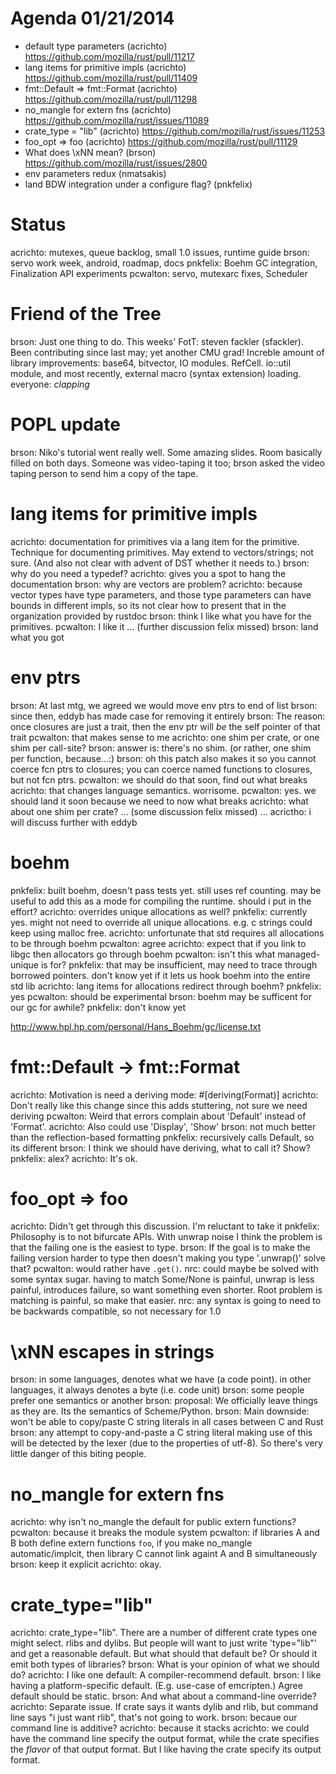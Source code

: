 # Agenda 01/21/2014

* default type parameters (acrichto) https://github.com/mozilla/rust/pull/11217
* lang items for primitive impls (acrichto) https://github.com/mozilla/rust/pull/11409
* fmt::Default => fmt::Format (acrichto) https://github.com/mozilla/rust/pull/11298
* no_mangle for extern fns (acrichto) https://github.com/mozilla/rust/issues/11089
* crate_type = "lib" (acrichto) https://github.com/mozilla/rust/issues/11253
* foo_opt => foo (acrichto) https://github.com/mozilla/rust/pull/11129
* What does \xNN mean? (brson) https://github.com/mozilla/rust/issues/2800
* env parameters redux (nmatsakis) 
* land BDW integration under a configure flag? (pnkfelix)

# Status

acrichto: mutexes, queue backlog, small 1.0 issues, runtime guide
brson: servo work week, android, roadmap, docs
pnkfelix: Boehm GC integration, Finalization API experiments
pcwalton: servo, mutexarc fixes, Scheduler<T>

# Friend of the Tree

brson: Just one thing to do.  This weeks' FotT: steven fackler (sfackler).  Been contributing since last may; yet another CMU grad!  Increble amount of library improvements: base64, bitvector, IO modules.  RefCell.  io::util module, and most recently, external macro (syntax extension) loading.
everyone: *clapping*

# POPL update

brson: Niko's tutorial went really well.  Some amazing slides.  Room basically filled on both days.  Someone was video-taping it too; brson asked the video taping person to send him a copy of the tape.

# lang items for primitive impls

acrichto: documentation for primitives via a lang item for the primitive.  Technique for documenting primitives.  May extend to vectors/strings; not sure.  (And also not clear with advent of DST whether it needs to.)
brson: why do you need a typedef?
acrichto: gives you a spot to hang the documentation
brson: why are vectors are problem?
acrichto: because vector types have type parameters, and those type parameters can have bounds in different impls, so its not clear how to present that in the organization provided by rustdoc
brson: think I like what you have for the primitives.
pcwalton: I like it
... (further discussion felix missed)
brson: land what you got

# env ptrs

brson: At last mtg, we agreed we would move env ptrs to end of list
brson: since then, eddyb has made case for removing it entirely
brson: The reason: once closures are just a trait, then the env ptr will *be* the self pointer of that trait
pcwalton: that makes sense to me
acrichto: one shim per crate, or one shim per call-site?
brson: answer is: there's no shim.  (or rather, one shim per function, because...:)
brson: oh this patch also makes it so you cannot coerce fcn ptrs to closures; you can coerce named functions to closures, but not fcn ptrs.
pcwalton: we should do that soon, find out what breaks
acrichto: that changes language semantics.  worrisome.
pcwalton: yes.  we should land it soon because we need to now what breaks
acrichto: what about one shim per crate?
... (some discussion felix missed) ...
acrictho: i will discuss further with eddyb

# boehm

pnkfelix: built boehm, doesn't pass tests yet. still uses ref counting. may be useful to add this as a mode for compiling the runtime. should i put in the effort?
acrichto: overrides unique allocations as well?
pnkfelix: currently yes. might not need to override all unique allocations. e.g. c strings could keep using malloc free.
acrichto: unfortunate that std requires all allocations to be through boehm
pcwalton: agree
acrichto: expect that if you link to libgc then allocators go through boehm
pcwalton: isn't this what managed-unique is for?
pnkfelix: that may be insufficient, may need to trace through borrowed pointers. don't know yet if it lets us hook boehm into the entire std lib
acrichto: lang items for allocations redirect through boehm?
pnkfelix: yes
pcwalton: should be experimental
brson: boehm may be sufficent for our gc for awhile?
pnkfelix: don't know yet

http://www.hpl.hp.com/personal/Hans_Boehm/gc/license.txt

# fmt::Default -> fmt::Format

acrichto: Motivation is need a deriving mode: #[deriving(Format)]
acrichto: Don't really like this change since this adds stuttering, not sure we need deriving
pcwalton: Weird that errors complain about 'Default' instead of 'Format'.
acrichto: Also could use 'Display', 'Show'
brson: not much better than the reflection-based formatting
pnkfelix: recursively calls Default, so its different
brson: I think we should have deriving, what to call it? Show?
pnkfelix: alex?
acrichto: It's ok.

# foo_opt => foo

acrichto: Didn't get through this discussion. I'm reluctant to take it
pnkfelix: Philosophy is to not bifurcate APIs. With unwrap noise I think the problem is that the failing one is the easiest to type.
brson: If the goal is to make the failing version harder to type then doesn't making you type '.unwrap()' solve that?
pcwalton: would rather have `.get()`.
nrc: could maybe be solved with some syntax sugar. having to match Some/None is painful, unwrap is less painful, introduces failure, so want something even shorter. Root problem is matching is painful, so make that easier.
nrc: any syntax is going to need to  be backwards compatible, so not necessary for 1.0


# \xNN escapes in strings
brson: in some languages, denotes what we have (a code point).  in other languages, it always denotes a byte (i.e. code unit)
brson: some people prefer one semantics or another
brson: proposal: We officially leave things as they are.  Its the semantics of Scheme/Python.
brson: Main downside: won't be able to copy/paste C string literals in all cases between C and Rust
brson: any attempt to copy-and-paste a C string literal making use of this will be detected by the lexer (due to the properties of utf-8).  So there's very little danger of this biting people.

# no_mangle for extern fns
acrichto: why isn't no_mangle the default for public extern functions?
pcwalton: because it breaks the module system
pcwalton: if libraries A and B both define extern functions `foo`, if you make no_mangle automatic/implcit, then library C cannot link againt A and B simultaneously
brson: keep it explicit
acrichto: okay.

# crate_type="lib"
acrichto: crate_type="lib".  There are a number of different crate types one might select.  rlibs and dylibs.  But people will want to just write 'type="lib"' and get a reasonable default.  But what should that default be?  Or should it emit both types of libraries?
brson: What is your opinion of what we should do?
acrichto: I like one default: A compiler-recommend default.
brson: I like having a platform-specific default.  (E.g. use-case of emcripten.)  Agree default should be static.
brson: And what about a command-line override?
acrichto: Separate issue.  If crate says it wants dylib and rlib, but command line says "i just want rlib", that's not going to work.
brson: becaue our command line is additive?
acrichto: because it stacks
acrichto: we could have the command line specify the output format, while the crate specifies the *flavor* of that output format.  But I like having the crate specify its output format.

